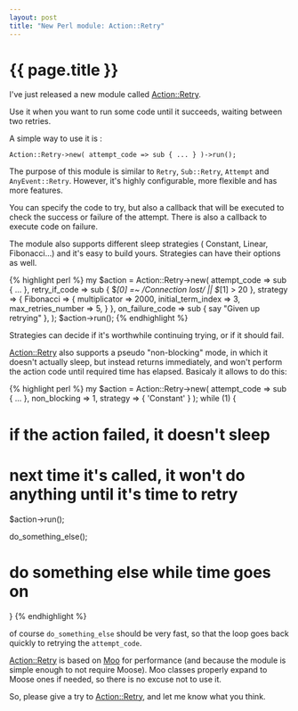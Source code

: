 ```yaml
---
layout: post
title: "New Perl module: Action::Retry"
---
```


# {{ page.title }}

I've just released a new module called
[Action::Retry](https://metacpan.org/module/Action::Retry).

Use it when you want to run some code until it succeeds, waiting between two
retries.

A simple way to use it is :

    Action::Retry->new( attempt_code => sub { ... } )->run();

The purpose of this module is similar to `Retry`, `Sub::Retry`, `Attempt` and
`AnyEvent::Retry`. However, it's highly configurable, more flexible and has
more features.

You can specify the code to try, but also a callback that will be executed to
check the success or failure of the attempt. There is also a callback to execute code on
failure.

The module also supports different sleep strategies ( Constant, Linear,
Fibonacci...) and it's easy to build yours. Strategies can have their options
as well.

{% highlight perl %}
my $action = Action::Retry->new(
  attempt_code => sub { ... },
  retry_if_code => sub { $_[0] =~ /Connection lost/ || $_[1] > 20 },
  strategy => { Fibonacci => { multiplicator => 2000,
                               initial_term_index => 3,
                               max_retries_number => 5,
                             }
              },
  on_failure_code => sub { say "Given up retrying" },
);
$action->run();
{% endhighlight %}

Strategies can decide if it's worthwhile continuing trying, or if it should fail.

[Action::Retry](https://metacpan.org/module/Action::Retry) also supports a
pseudo "non-blocking" mode, in which it doesn't actually sleep, but instead
returns immediately, and won't perform the action code until required time has
elapsed. Basicaly it allows to do this:

{% highlight perl %}
my $action = Action::Retry->new(
  attempt_code => sub { ... },
  non_blocking => 1,
  strategy => { 'Constant' }
);
while (1) {
  # if the action failed, it doesn't sleep
  # next time it's called, it won't do anything until it's time to retry
  $action->run();

  do_something_else();
  # do something else while time goes on

}
{% endhighlight %}

of course `do_something_else` should be very fast, so that the loop goes back
quickly to retrying the `attempt_code`.

[Action::Retry](https://metacpan.org/module/Action::Retry) is based on
[Moo](https://metacpan.org/module/Moo) for performance (and because the module
is simple enough to not require Moose). Moo classes properly expand to Moose
ones if needed, so there is no excuse not to use it.

So, please give a try to
[Action::Retry](https://metacpan.org/module/Action::Retry), and let me know
what you think.

